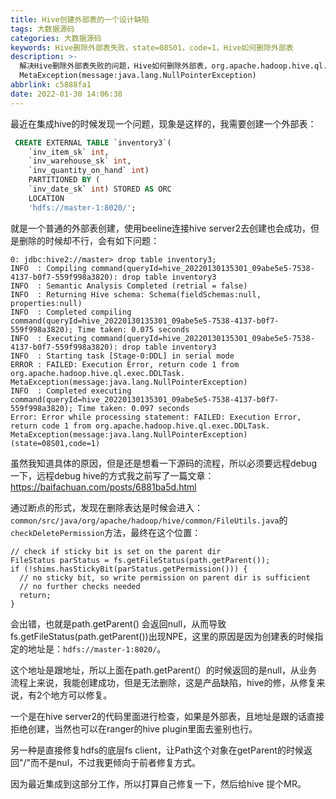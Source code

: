 ```yaml
---
title: Hive创建外部表的一个设计缺陷
tags: 大数据源码
categories: 大数据源码
keywords: Hive删除外部表失败，state=08S01，code=1，Hive如何删除外部表
description: >-
  解决Hive删除外部表失败的问题，Hive如何删除外部表，org.apache.hadoop.hive.ql.exec.DDLTask.
  MetaException(message:java.lang.NullPointerException)
abbrlink: c5888fa1
date: 2022-01-30 14:06:38
---
```


最近在集成hive的时候发现一个问题，现象是这样的，我需要创建一个外部表：

```sql
 CREATE EXTERNAL TABLE `inventory3`(
    `inv_item_sk` int,
    `inv_warehouse_sk` int,
    `inv_quantity_on_hand` int)
    PARTITIONED BY (
    `inv_date_sk` int) STORED AS ORC
    LOCATION
    'hdfs://master-1:8020/';
```

就是一个普通的外部表创建，使用beeline连接hive server2去创建也会成功，但是删除的时候却不行，会有如下问题：

```shell
0: jdbc:hive2://master> drop table inventory3;
INFO  : Compiling command(queryId=hive_20220130135301_09abe5e5-7538-4137-b0f7-559f998a3820): drop table inventory3
INFO  : Semantic Analysis Completed (retrial = false)
INFO  : Returning Hive schema: Schema(fieldSchemas:null, properties:null)
INFO  : Completed compiling command(queryId=hive_20220130135301_09abe5e5-7538-4137-b0f7-559f998a3820); Time taken: 0.075 seconds
INFO  : Executing command(queryId=hive_20220130135301_09abe5e5-7538-4137-b0f7-559f998a3820): drop table inventory3
INFO  : Starting task [Stage-0:DDL] in serial mode
ERROR : FAILED: Execution Error, return code 1 from org.apache.hadoop.hive.ql.exec.DDLTask. MetaException(message:java.lang.NullPointerException)
INFO  : Completed executing command(queryId=hive_20220130135301_09abe5e5-7538-4137-b0f7-559f998a3820); Time taken: 0.097 seconds
Error: Error while processing statement: FAILED: Execution Error, return code 1 from org.apache.hadoop.hive.ql.exec.DDLTask. MetaException(message:java.lang.NullPointerException) (state=08S01,code=1)
```

虽然我知道具体的原因，但是还是想看一下源码的流程，所以必须要远程debug一下，远程debug hive的方式我之前写了一篇文章：https://baifachuan.com/posts/6881ba5d.html

通过断点的形式，发现在删除表达是时候会进入：`common/src/java/org/apache/hadoop/hive/common/FileUtils.java`的`checkDeletePermission`方法，最终在这个位置：

```
// check if sticky bit is set on the parent dir
FileStatus parStatus = fs.getFileStatus(path.getParent());
if (!shims.hasStickyBit(parStatus.getPermission())) {
  // no sticky bit, so write permission on parent dir is sufficient
  // no further checks needed
  return;
}
```
会出错，也就是path.getParent() 会返回null，从而导致fs.getFileStatus(path.getParent())出现NPE，这里的原因是因为创建表的时候指定的地址是：`hdfs://master-1:8020/`。

这个地址是跟地址，所以上面在path.getParent(）的时候返回的是null，从业务流程上来说，我能创建成功，但是无法删除，这是产品缺陷，hive的修，从修复来说，有2个地方可以修复。

一个是在hive server2的代码里面进行检查，如果是外部表，且地址是跟的话直接拒绝创建，当然也可以在ranger的hive plugin里面去鉴别也行。

另一种是直接修复hdfs的底层fs client，让Path这个对象在getParent的时候返回"/"而不是nul，不过我更倾向于前者修复方式。

因为最近集成到这部分工作，所以打算自己修复一下，然后给hive 提个MR。
